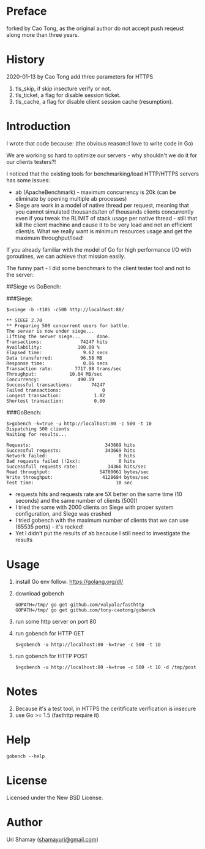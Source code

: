 Preface
================
forked by Cao Tong, as the original author do not accept push reqeust along 
more than three years.

History
================
2020-01-13 by Cao Tong
add three parameters for HTTPS
1. tls_skip, if skip insecture verify or not.
2. tls_ticket, a flag for disable session ticket.
3. tls_cache, a flag for disable client session cache (resumption).

Introduction
================

I wrote that code because: (the obvious reason::I love to write code in Go)

We are working so hard to optimize our servers - why shouldn't we do it for our clients testers?!

I noticed that the existing tools for benchmarking/load HTTP/HTTPS servers has some issues:
* ab (ApacheBenchmark) - maximum concurrency is 20k (can be eliminate by opening multiple ab processes)
* Siege are work in a model of native thread per request, meaning that you cannot simulated thousands/ten of thousands clients concurrently even if you tweak the RLIMIT of stack usage per native thread - still that kill the client machine and cause it to be very load and not an efficient client/s.
What we really want is minimum resources usage and get the maximum throughput/load!

If you already familiar with the model of Go for high performance I/O with goroutines, we can achieve that mission easily.

The funny part - I did some benchmark to the client tester tool and not to the server:

##Siege vs GoBench:

###Siege:

    $>siege -b -t10S -c500 http://localhost:80/
    
    ** SIEGE 2.70
    ** Preparing 500 concurrent users for battle.
    The server is now under siege...
    Lifting the server siege...      done.
    Transactions:		       74247 hits
    Availability:		      100.00 %
    Elapsed time:		        9.62 secs
    Data transferred:	       96.58 MB
    Response time:		        0.06 secs
    Transaction rate:	     7717.98 trans/sec
    Throughput:		       10.04 MB/sec
    Concurrency:		      490.19
    Successful transactions:       74247
    Failed transactions:	           0
    Longest transaction:	        1.02
    Shortest transaction:	        0.00
    
###GoBench:

    $>gobench -k=true -u http://localhost:80 -c 500 -t 10
    Dispatching 500 clients
    Waiting for results...

    Requests:                           343669 hits
    Successful requests:                343669 hits
    Network failed:                          0 hits
    Bad requests failed (!2xx):              0 hits
    Successfull requests rate:           34366 hits/sec
    Read throughput:                  54700061 bytes/sec
    Write throughput:                  4128684 bytes/sec
    Test time:                              10 sec


* requests hits and requests rate are 5X better on the same time (10 seconds) and the same number of clients (500)!
* I tried the same with 2000 clients on Siege with proper system configuration, and Siege was crashed
* I tried gobench with the maximum number of clients that we can use (65535 ports) - it's rocked!
* Yet I didn't put the results of ab because I still need to investigate the results

Usage
================

1. install Go env follow: https://golang.org/dl/ 

2. download gobench
    
    ```
    GOPATH=/tmp/ go get github.com/valyala/fasthttp
    GOPATH=/tmp/ go get github.com/tony-caotong/gobench
    ```

3. run some http server on port 80

4. run gobench for HTTP GET

    ```$>gobench -u http://localhost:80 -k=true -c 500 -t 10```
    
5. run gobench for HTTP POST

    ```$>gobench -u http://localhost:80 -k=true -c 500 -t 10 -d /tmp/post```


Notes
================

2. Because it's a test tool, in HTTPS the ceritificate verification is insecure
3. use Go >= 1.5 (fasthttp require it)

Help
================

```gobench --help```

License
================

Licensed under the New BSD License.

Author
================

Uri Shamay (shamayuri@gmail.com)
